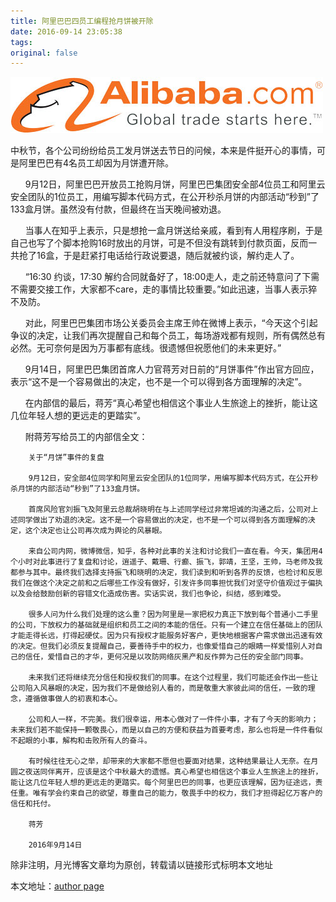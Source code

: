 ```yaml
---
title: 阿里巴巴四员工编程抢月饼被开除
date: 2016-09-14 23:05:38
tags:
original: false
---
```


![Alibaba](/img/alibaba_sml.jpg)

<!-- more -->
中秋节，各个公司纷纷给员工发月饼送去节日的问候，本来是件挺开心的事情，可是阿里巴巴有4名员工却因为月饼遭开除。

&nbsp;&nbsp;&nbsp;&nbsp;&nbsp;&nbsp;9月12日，阿里巴巴开放员工抢购月饼，阿里巴巴集团安全部4位员工和阿里云安全团队的1位员工，用编写脚本代码方式，在公开秒杀月饼的内部活动“秒到”了133盒月饼。虽然没有付款，但最终在当天晚间被劝退。

&nbsp;&nbsp;&nbsp;&nbsp;&nbsp;&nbsp;当事人在知乎上表示，只是想抢一盒月饼送给亲戚，看到有人用程序刷，于是自己也写了个脚本抢购16时放出的月饼，可是不但没有跳转到付款页面，反而一共抢了16盒，于是赶紧打电话给行政说要退，随后就被约谈，解约走人了。

&nbsp;&nbsp;&nbsp;&nbsp;&nbsp;&nbsp;“16:30 约谈，17:30 解约合同就备好了，18:00走人，走之前还特意问了下需不需要交接工作，大家都不care，走的事情比较重要。”如此迅速，当事人表示猝不及防。

&nbsp;&nbsp;&nbsp;&nbsp;&nbsp;&nbsp;对此，阿里巴巴集团市场公关委员会主席王帅在微博上表示，“今天这个引起争议的决定，让我们再次提醒自己和每个员工，每场游戏都有规则，所有偶然总有必然。无可奈何是因为万事都有底线。很遗憾但祝愿他们的未来更好。”

&nbsp;&nbsp;&nbsp;&nbsp;&nbsp;&nbsp;9月14日，阿里巴巴集团首席人力官蒋芳对日前的“月饼事件”作出官方回应，表示“这不是一个容易做出的决定，也不是一个可以得到各方面理解的决定”。

&nbsp;&nbsp;&nbsp;&nbsp;&nbsp;&nbsp;在内部信的最后，蒋芳“真心希望也相信这个事业人生旅途上的挫折，能让这几位年轻人想的更远走的更踏实”。

&nbsp;&nbsp;&nbsp;&nbsp;&nbsp;&nbsp;附蒋芳写给员工的内部信全文：

        关于“月饼”事件的复盘

        9月12日，安全部4位同学和阿里云安全团队的1位同学，用编写脚本代码方式，在公开秒杀月饼的内部活动“秒到”了133盒月饼。

        首席风险官刘振飞及阿里云总裁胡晓明在与上述同学经过非常坦诚的沟通之后，公司对上述同学做出了劝退的决定。这不是一个容易做出的决定，也不是一个可以得到各方面理解的决定，这个决定也让公司再次成为舆论的风暴眼。

        来自公司内网，微博微信，知乎，各种对此事的关注和讨论我们一直在看。今天，集团用4个小时对此事进行了复盘和讨论，逍遥子、戴珊、行癫、振飞，郭靖，王坚，王帅，马老师及我都参与其中。最终我们选择支持振飞和晓明的决定，我们读到和听到各界的反馈，也检讨和反思我们在做这个决定之前和之后哪些工作没有做好，引发许多同事担忧我们对坚守价值观过于偏执以及会给鼓励创新的容错文化造成伤害。实话实说，我们也争论，纠结，感到难受。

        很多人问为什么我们处理的这么重？因为阿里是一家把权力真正下放到每个普通小二手里的公司，下放权力的基础就是组织和员工之间的本能的信任。只有一个建立在信任基础上的团队才能走得长远，打得起硬仗。因为只有授权才能服务好客户，更快地根据客户需求做出迅速有效的决定。但我们必须反复提醒自己，要善待手中的权力，也像爱惜自己的眼睛一样爱惜别人对自己的信任，爱惜自己的才华，更何况是以攻防网络灰黑产和反作弊为己任的安全部门同事。

        未来我们还将继续充分信任和授权我们的同事。在这个过程里，我们可能还会作出一些让公司陷入风暴眼的决定，因为我们不是做给别人看的，而是敬重大家彼此间的信任，一致的理念，遵循做事做人的初衷和本心。

        公司和人一样，不完美。我们很幸运，用本心做对了一件件小事，才有了今天的影响力；未来我们若不能保持一颗敬畏心，而是以自己的方便和获益为首要考虑，那么也将是一件件看似不起眼的小事，解构和击败所有人的奋斗。

        有时候往往无心之举，却带来的大家都不愿但也要面对结果，这种结果最让人无奈。在月圆之夜送同伴离开，应该是这个中秋最大的遗憾。真心希望也相信这个事业人生旅途上的挫折，能让这几位年轻人想的更远走的更踏实。每个阿里巴巴的同事，也更应该理解，因为征途远，责任重。唯有学会约束自己的欲望，尊重自己的能力，敬畏手中的权力，我们才担得起亿万客户的信任和托付。

        蒋芳

        2016年9月14日



除非注明，月光博客文章均为原创，转载请以链接形式标明本文地址

本文地址：[author page](http://www.williamlong.info/archives/4730.html)